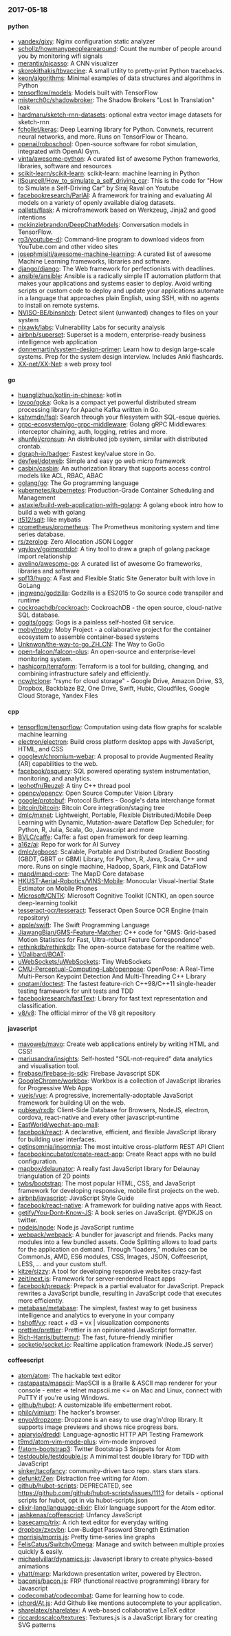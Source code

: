 ### 2017-05-18

#### python
* [yandex/gixy](https://github.com/yandex/gixy): Nginx configuration static analyzer
* [schollz/howmanypeoplearearound](https://github.com/schollz/howmanypeoplearearound): Count the number of people around you  by monitoring wifi signals 
* [merantix/picasso](https://github.com/merantix/picasso):  A CNN visualizer
* [skorokithakis/tbvaccine](https://github.com/skorokithakis/tbvaccine): A small utility to pretty-print Python tracebacks.
* [keon/algorithms](https://github.com/keon/algorithms): Minimal examples of data structures and algorithms in Python
* [tensorflow/models](https://github.com/tensorflow/models): Models built with TensorFlow
* [misterch0c/shadowbroker](https://github.com/misterch0c/shadowbroker): The Shadow Brokers "Lost In Translation" leak
* [hardmaru/sketch-rnn-datasets](https://github.com/hardmaru/sketch-rnn-datasets): optional extra vector image datasets for sketch-rnn
* [fchollet/keras](https://github.com/fchollet/keras): Deep Learning library for Python. Convnets, recurrent neural networks, and more. Runs on TensorFlow or Theano.
* [openai/roboschool](https://github.com/openai/roboschool): Open-source software for robot simulation, integrated with OpenAI Gym.
* [vinta/awesome-python](https://github.com/vinta/awesome-python): A curated list of awesome Python frameworks, libraries, software and resources
* [scikit-learn/scikit-learn](https://github.com/scikit-learn/scikit-learn): scikit-learn: machine learning in Python
* [llSourcell/How_to_simulate_a_self_driving_car](https://github.com/llSourcell/How_to_simulate_a_self_driving_car): This is the code for "How to Simulate a Self-Driving Car" by Siraj Raval on Youtube
* [facebookresearch/ParlAI](https://github.com/facebookresearch/ParlAI): A framework for training and evaluating AI models on a variety of openly available dialog datasets.
* [pallets/flask](https://github.com/pallets/flask): A microframework based on Werkzeug, Jinja2 and good intentions
* [mckinziebrandon/DeepChatModels](https://github.com/mckinziebrandon/DeepChatModels): Conversation models in TensorFlow.
* [rg3/youtube-dl](https://github.com/rg3/youtube-dl): Command-line program to download videos from YouTube.com and other video sites
* [josephmisiti/awesome-machine-learning](https://github.com/josephmisiti/awesome-machine-learning): A curated list of awesome Machine Learning frameworks, libraries and software.
* [django/django](https://github.com/django/django): The Web framework for perfectionists with deadlines.
* [ansible/ansible](https://github.com/ansible/ansible): Ansible is a radically simple IT automation platform that makes your applications and systems easier to deploy. Avoid writing scripts or custom code to deploy and update your applications automate in a language that approaches plain English, using SSH, with no agents to install on remote systems.
* [NVISO-BE/binsnitch](https://github.com/NVISO-BE/binsnitch): Detect silent (unwanted) changes to files on your system
* [nixawk/labs](https://github.com/nixawk/labs): Vulnerability Labs for security analysis
* [airbnb/superset](https://github.com/airbnb/superset): Superset is a modern, enterprise-ready business intelligence web application
* [donnemartin/system-design-primer](https://github.com/donnemartin/system-design-primer): Learn how to design large-scale systems. Prep for the system design interview. Includes Anki flashcards.
* [XX-net/XX-Net](https://github.com/XX-net/XX-Net): a web proxy tool

#### go
* [huanglizhuo/kotlin-in-chinese](https://github.com/huanglizhuo/kotlin-in-chinese): kotlin 
* [lovoo/goka](https://github.com/lovoo/goka): Goka is a compact yet powerful distributed stream processing library for Apache Kafka written in Go.
* [kshvmdn/fsql](https://github.com/kshvmdn/fsql): Search through your filesystem with SQL-esque queries.
* [grpc-ecosystem/go-grpc-middleware](https://github.com/grpc-ecosystem/go-grpc-middleware): Golang gRPC Middlewares: interceptor chaining, auth, logging, retries and more.
* [shunfei/cronsun](https://github.com/shunfei/cronsun): An distributed job system, similar with distributed crontab.
* [dgraph-io/badger](https://github.com/dgraph-io/badger): Fastest key/value store in Go.
* [devfeel/dotweb](https://github.com/devfeel/dotweb): Simple and easy go web micro framework
* [casbin/casbin](https://github.com/casbin/casbin): An authorization library that supports access control models like ACL, RBAC, ABAC
* [golang/go](https://github.com/golang/go): The Go programming language
* [kubernetes/kubernetes](https://github.com/kubernetes/kubernetes): Production-Grade Container Scheduling and Management
* [astaxie/build-web-application-with-golang](https://github.com/astaxie/build-web-application-with-golang): A golang ebook intro how to build a web with golang
* [it512/sqlt](https://github.com/it512/sqlt): like mybatis
* [prometheus/prometheus](https://github.com/prometheus/prometheus): The Prometheus monitoring system and time series database.
* [rs/zerolog](https://github.com/rs/zerolog): Zero Allocation JSON Logger
* [yqylovy/goimportdot](https://github.com/yqylovy/goimportdot): A tiny tool to draw a graph of golang package import relationship
* [avelino/awesome-go](https://github.com/avelino/awesome-go): A curated list of awesome Go frameworks, libraries and software
* [spf13/hugo](https://github.com/spf13/hugo): A Fast and Flexible Static Site Generator built with love in GoLang
* [jingweno/godzilla](https://github.com/jingweno/godzilla): Godzilla is a ES2015 to Go source code transpiler and runtime
* [cockroachdb/cockroach](https://github.com/cockroachdb/cockroach): CockroachDB - the open source, cloud-native SQL database.
* [gogits/gogs](https://github.com/gogits/gogs): Gogs is a painless self-hosted Git service.
* [moby/moby](https://github.com/moby/moby): Moby Project - a collaborative project for the container ecosystem to assemble container-based systems
* [Unknwon/the-way-to-go_ZH_CN](https://github.com/Unknwon/the-way-to-go_ZH_CN): The Way to GoGo
* [open-falcon/falcon-plus](https://github.com/open-falcon/falcon-plus): An open-source and enterprise-level monitoring system.
* [hashicorp/terraform](https://github.com/hashicorp/terraform): Terraform is a tool for building, changing, and combining infrastructure safely and efficiently.
* [ncw/rclone](https://github.com/ncw/rclone): "rsync for cloud storage" - Google Drive, Amazon Drive, S3, Dropbox, Backblaze B2, One Drive, Swift, Hubic, Cloudfiles, Google Cloud Storage, Yandex Files

#### cpp
* [tensorflow/tensorflow](https://github.com/tensorflow/tensorflow): Computation using data flow graphs for scalable machine learning
* [electron/electron](https://github.com/electron/electron): Build cross platform desktop apps with JavaScript, HTML, and CSS
* [googlevr/chromium-webar](https://github.com/googlevr/chromium-webar): A proposal to provide Augmented Reality (AR) capabilities to the web.
* [facebook/osquery](https://github.com/facebook/osquery): SQL powered operating system instrumentation, monitoring, and analytics.
* [leohotfn/Reuzel](https://github.com/leohotfn/Reuzel): A tiny C++ thread pool
* [opencv/opencv](https://github.com/opencv/opencv): Open Source Computer Vision Library
* [google/protobuf](https://github.com/google/protobuf): Protocol Buffers - Google's data interchange format
* [bitcoin/bitcoin](https://github.com/bitcoin/bitcoin): Bitcoin Core integration/staging tree
* [dmlc/mxnet](https://github.com/dmlc/mxnet): Lightweight, Portable, Flexible Distributed/Mobile Deep Learning with Dynamic, Mutation-aware Dataflow Dep Scheduler; for Python, R, Julia, Scala, Go, Javascript and more
* [BVLC/caffe](https://github.com/BVLC/caffe): Caffe: a fast open framework for deep learning.
* [a16z/ai](https://github.com/a16z/ai): Repo for work for AI Survey
* [dmlc/xgboost](https://github.com/dmlc/xgboost): Scalable, Portable and Distributed Gradient Boosting (GBDT, GBRT or GBM) Library, for Python, R, Java, Scala, C++ and more. Runs on single machine, Hadoop, Spark, Flink and DataFlow
* [mapd/mapd-core](https://github.com/mapd/mapd-core): The MapD Core database
* [HKUST-Aerial-Robotics/VINS-Mobile](https://github.com/HKUST-Aerial-Robotics/VINS-Mobile): Monocular Visual-Inertial State Estimator on Mobile Phones
* [Microsoft/CNTK](https://github.com/Microsoft/CNTK): Microsoft Cognitive Toolkit (CNTK), an open source deep-learning toolkit
* [tesseract-ocr/tesseract](https://github.com/tesseract-ocr/tesseract): Tesseract Open Source OCR Engine (main repository)
* [apple/swift](https://github.com/apple/swift): The Swift Programming Language
* [JiawangBian/GMS-Feature-Matcher](https://github.com/JiawangBian/GMS-Feature-Matcher): C++ code for "GMS: Grid-based Motion Statistics for Fast, Ultra-robust Feature Correspondence"
* [rethinkdb/rethinkdb](https://github.com/rethinkdb/rethinkdb): The open-source database for the realtime web.
* [VDalibard/BOAT](https://github.com/VDalibard/BOAT): 
* [uWebSockets/uWebSockets](https://github.com/uWebSockets/uWebSockets): Tiny WebSockets 
* [CMU-Perceptual-Computing-Lab/openpose](https://github.com/CMU-Perceptual-Computing-Lab/openpose): OpenPose: A Real-Time Multi-Person Keypoint Detection And Multi-Threading C++ Library
* [onqtam/doctest](https://github.com/onqtam/doctest): The fastest feature-rich C++98/C++11 single-header testing framework for unit tests and TDD
* [facebookresearch/fastText](https://github.com/facebookresearch/fastText): Library for fast text representation and classification.
* [v8/v8](https://github.com/v8/v8): The official mirror of the V8 git repository

#### javascript
* [mavoweb/mavo](https://github.com/mavoweb/mavo): Create web applications entirely by writing HTML and CSS!
* [mariusandra/insights](https://github.com/mariusandra/insights): Self-hosted "SQL-not-required" data analytics and visualisation tool.
* [firebase/firebase-js-sdk](https://github.com/firebase/firebase-js-sdk): Firebase Javascript SDK
* [GoogleChrome/workbox](https://github.com/GoogleChrome/workbox): Workbox is a collection of JavaScript libraries for Progressive Web Apps
* [vuejs/vue](https://github.com/vuejs/vue): A progressive, incrementally-adoptable JavaScript framework for building UI on the web.
* [pubkey/rxdb](https://github.com/pubkey/rxdb):   Client-Side Database for Browsers, NodeJS, electron, cordova, react-native and every other javascript-runtime 
* [EastWorld/wechat-app-mall](https://github.com/EastWorld/wechat-app-mall): 
* [facebook/react](https://github.com/facebook/react): A declarative, efficient, and flexible JavaScript library for building user interfaces.
* [getinsomnia/insomnia](https://github.com/getinsomnia/insomnia): The most intuitive cross-platform REST API Client 
* [facebookincubator/create-react-app](https://github.com/facebookincubator/create-react-app): Create React apps with no build configuration.
* [mapbox/delaunator](https://github.com/mapbox/delaunator): A really fast JavaScript library for Delaunay triangulation of 2D points
* [twbs/bootstrap](https://github.com/twbs/bootstrap): The most popular HTML, CSS, and JavaScript framework for developing responsive, mobile first projects on the web.
* [airbnb/javascript](https://github.com/airbnb/javascript): JavaScript Style Guide
* [facebook/react-native](https://github.com/facebook/react-native): A framework for building native apps with React.
* [getify/You-Dont-Know-JS](https://github.com/getify/You-Dont-Know-JS): A book series on JavaScript. @YDKJS on twitter.
* [nodejs/node](https://github.com/nodejs/node): Node.js JavaScript runtime 
* [webpack/webpack](https://github.com/webpack/webpack): A bundler for javascript and friends. Packs many modules into a few bundled assets. Code Splitting allows to load parts for the application on demand. Through "loaders," modules can be CommonJs, AMD, ES6 modules, CSS, Images, JSON, Coffeescript, LESS, ... and your custom stuff.
* [kitze/sizzy](https://github.com/kitze/sizzy): A tool for developing responsive websites crazy-fast
* [zeit/next.js](https://github.com/zeit/next.js): Framework for server-rendered React apps
* [facebook/prepack](https://github.com/facebook/prepack): Prepack is a partial evaluator for JavaScript. Prepack rewrites a JavaScript bundle, resulting in JavaScript code that executes more efficiently.
* [metabase/metabase](https://github.com/metabase/metabase): The simplest, fastest way to get business intelligence and analytics to everyone in your company 
* [hshoff/vx](https://github.com/hshoff/vx): react + d3 = vx | visualization components
* [prettier/prettier](https://github.com/prettier/prettier): Prettier is an opinionated JavaScript formatter.
* [Rich-Harris/butternut](https://github.com/Rich-Harris/butternut): The fast, future-friendly minifier
* [socketio/socket.io](https://github.com/socketio/socket.io): Realtime application framework (Node.JS server)

#### coffeescript
* [atom/atom](https://github.com/atom/atom): The hackable text editor
* [rastapasta/mapscii](https://github.com/rastapasta/mapscii):  MapSCII is a Braille & ASCII map renderer for your console - enter => telnet mapscii.me <= on Mac and Linux, connect with PuTTY if you're using Windows.
* [github/hubot](https://github.com/github/hubot): A customizable life embetterment robot.
* [philc/vimium](https://github.com/philc/vimium): The hacker's browser.
* [enyo/dropzone](https://github.com/enyo/dropzone): Dropzone is an easy to use drag'n'drop library. It supports image previews and shows nice progress bars.
* [apiaryio/dredd](https://github.com/apiaryio/dredd): Language-agnostic HTTP API Testing Framework
* [t9md/atom-vim-mode-plus](https://github.com/t9md/atom-vim-mode-plus): vim-mode improved
* [f/atom-bootstrap3](https://github.com/f/atom-bootstrap3): Twitter Bootstrap 3 Snippets for Atom
* [testdouble/testdouble.js](https://github.com/testdouble/testdouble.js): A minimal test double library for TDD with JavaScript
* [sinker/tacofancy](https://github.com/sinker/tacofancy): community-driven taco repo. stars stars stars.
* [defunkt/Zen](https://github.com/defunkt/Zen): Distraction free writing for Atom.
* [github/hubot-scripts](https://github.com/github/hubot-scripts): DEPRECATED, see https://github.com/github/hubot-scripts/issues/1113 for details - optional scripts for hubot, opt in via hubot-scripts.json
* [elixir-lang/language-elixir](https://github.com/elixir-lang/language-elixir): Elixir language support for the Atom editor.
* [jashkenas/coffeescript](https://github.com/jashkenas/coffeescript): Unfancy JavaScript
* [basecamp/trix](https://github.com/basecamp/trix): A rich text editor for everyday writing
* [dropbox/zxcvbn](https://github.com/dropbox/zxcvbn): Low-Budget Password Strength Estimation
* [morrisjs/morris.js](https://github.com/morrisjs/morris.js): Pretty time-series line graphs
* [FelisCatus/SwitchyOmega](https://github.com/FelisCatus/SwitchyOmega): Manage and switch between multiple proxies quickly & easily.
* [michaelvillar/dynamics.js](https://github.com/michaelvillar/dynamics.js): Javascript library to create physics-based animations
* [yhatt/marp](https://github.com/yhatt/marp): Markdown presentation writer, powered by Electron.
* [baconjs/bacon.js](https://github.com/baconjs/bacon.js): FRP (functional reactive programming) library for Javascript
* [codecombat/codecombat](https://github.com/codecombat/codecombat): Game for learning how to code.
* [ichord/At.js](https://github.com/ichord/At.js): Add Github like mentions autocomplete to your application.
* [sharelatex/sharelatex](https://github.com/sharelatex/sharelatex): A web-based collaborative LaTeX editor
* [riccardoscalco/textures](https://github.com/riccardoscalco/textures): Textures.js is a JavaScript library for creating SVG patterns
